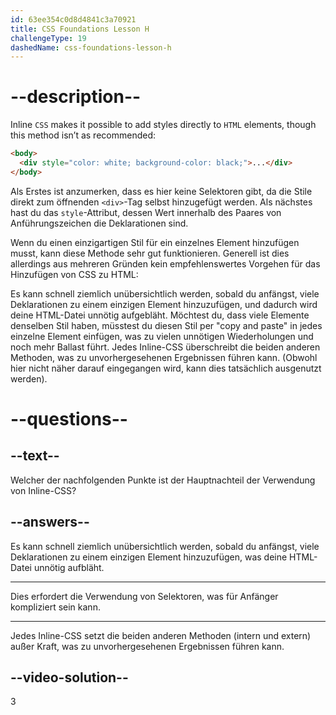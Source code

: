 ```yaml
---
id: 63ee354c0d8d4841c3a70921
title: CSS Foundations Lesson H
challengeType: 19
dashedName: css-foundations-lesson-h
---
```


# --description--

Inline `CSS` makes it possible to add styles directly to `HTML` elements, though this method isn’t as recommended:

```html
<body>
  <div style="color: white; background-color: black;">...</div>
</body>
```

Als Erstes ist anzumerken, dass es hier keine Selektoren gibt, da die Stile direkt zum öffnenden `<div>`-Tag selbst hinzugefügt werden. Als nächstes hast du das `style`-Attribut, dessen Wert innerhalb des Paares von Anführungszeichen die Deklarationen sind.

Wenn du einen einzigartigen Stil für ein einzelnes Element hinzufügen musst, kann diese Methode sehr gut funktionieren. Generell ist dies allerdings aus mehreren Gründen kein empfehlenswertes Vorgehen für das Hinzufügen von CSS zu HTML:

Es kann schnell ziemlich unübersichtlich werden, sobald du anfängst, viele Deklarationen zu einem einzigen Element hinzuzufügen, und dadurch wird deine HTML-Datei unnötig aufgebläht. Möchtest du, dass viele Elemente denselben Stil haben, müsstest du diesen Stil per "copy and paste" in jedes einzelne Element einfügen, was zu vielen unnötigen Wiederholungen und noch mehr Ballast führt. Jedes Inline-CSS überschreibt die beiden anderen Methoden, was zu unvorhergesehenen Ergebnissen führen kann. (Obwohl hier nicht näher darauf eingegangen wird, kann dies tatsächlich ausgenutzt werden).

# --questions--

## --text--

Welcher der nachfolgenden Punkte ist der Hauptnachteil der Verwendung von Inline-CSS?

## --answers--

Es kann schnell ziemlich unübersichtlich werden, sobald du anfängst, viele Deklarationen zu einem einzigen Element hinzuzufügen, was deine HTML-Datei unnötig aufbläht.

---

Dies erfordert die Verwendung von Selektoren, was für Anfänger kompliziert sein kann.

---

Jedes Inline-CSS setzt die beiden anderen Methoden (intern und extern) außer Kraft, was zu unvorhergesehenen Ergebnissen führen kann.


## --video-solution--

3
